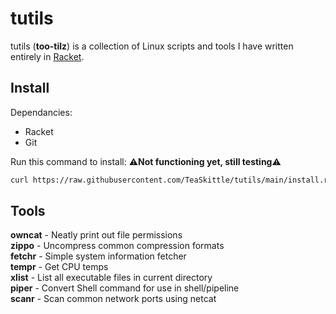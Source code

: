 # tutils

tutils (**too-tilz**) is a collection of Linux scripts and tools I have written entirely in [Racket](https://racket-lang.org/). 

## Install

Dependancies:  

+ Racket  
+ Git

Run this command to install: :warning:**Not functioning yet, still testing**:warning:  

```bash
curl https://raw.githubusercontent.com/TeaSkittle/tutils/main/install.rkt | racket
```

## Tools

**owncat** - Neatly print out file permissions  
**zippo** - Uncompress common compression formats  
**fetchr** - Simple system information fetcher  
**tempr** - Get CPU temps  
**xlist** - List all executable files in current directory  
**piper** - Convert Shell command for use in shell/pipeline  
**scanr** - Scan common network ports using netcat
